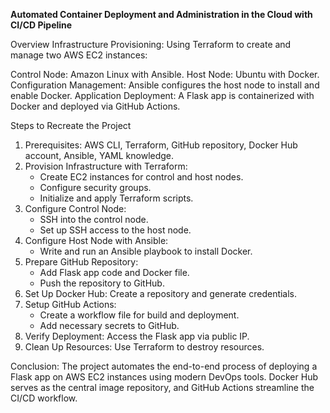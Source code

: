 
**Automated Container Deployment and Administration in the Cloud
with CI/CD Pipeline**

Overview
Infrastructure Provisioning: Using Terraform to create and manage two AWS EC2 instances:

Control Node: Amazon Linux with Ansible.
 Host Node: Ubuntu with Docker.
Configuration Management: Ansible configures the host node to install and enable Docker.
Application Deployment: A Flask app is containerized with Docker and deployed via GitHub Actions.

Steps to Recreate the Project

1. Prerequisites: AWS CLI, Terraform, GitHub repository, Docker Hub account, Ansible, YAML knowledge.
2. Provision Infrastructure with Terraform: 
   - Create EC2 instances for control and host nodes.
   - Configure security groups.
   - Initialize and apply Terraform scripts.
3. Configure Control Node:
   - SSH into the control node.
   - Set up SSH access to the host node.
4. Configure Host Node with Ansible:
   - Write and run an Ansible playbook to install Docker.
5. Prepare GitHub Repository: 
   - Add Flask app code and Docker file.
   - Push the repository to GitHub.
6. Set Up Docker Hub: Create a repository and generate credentials.
7. Setup GitHub Actions:
   - Create a workflow file for build and deployment.
   - Add necessary secrets to GitHub.
8. Verify Deployment: Access the Flask app via public IP.
9. Clean Up Resources: Use Terraform to destroy resources.

Conclusion:
The project automates the end-to-end process of deploying a Flask app on AWS EC2 instances using modern DevOps tools. Docker Hub serves as the central image repository, and GitHub Actions streamline the CI/CD workflow.

